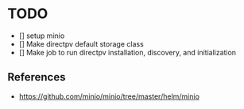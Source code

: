 <!--
SPDX-FileCopyrightText: 2025 NONE

SPDX-License-Identifier: Unlicense
-->

# TODO

- [] setup minio
- [] Make directpv default storage class
- [] Make job to run directpv installation, discovery, and initialization

## References

- https://github.com/minio/minio/tree/master/helm/minio
